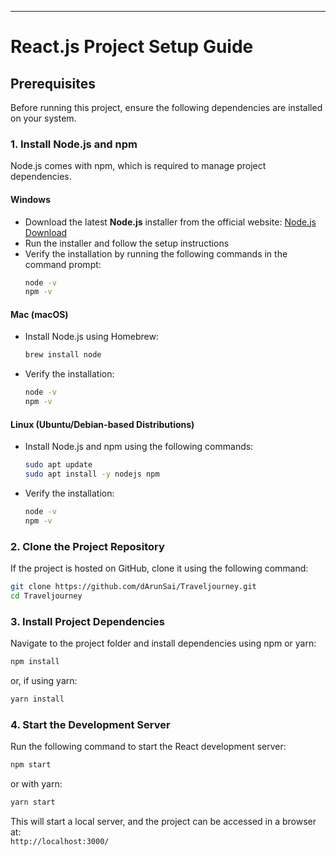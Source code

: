 ---

# React.js Project Setup Guide

## Prerequisites

Before running this project, ensure the following dependencies are installed on your system.

### 1. Install Node.js and npm

Node.js comes with npm, which is required to manage project dependencies.

#### **Windows**

- Download the latest **Node.js** installer from the official website: [Node.js Download](https://nodejs.org/)
- Run the installer and follow the setup instructions
- Verify the installation by running the following commands in the command prompt:
  ```sh
  node -v
  npm -v
  ```

#### **Mac (macOS)**

- Install Node.js using Homebrew:
  ```sh
  brew install node
  ```
- Verify the installation:
  ```sh
  node -v
  npm -v
  ```

#### **Linux (Ubuntu/Debian-based Distributions)**

- Install Node.js and npm using the following commands:
  ```sh
  sudo apt update
  sudo apt install -y nodejs npm
  ```
- Verify the installation:
  ```sh
  node -v
  npm -v
  ```

### 2. Clone the Project Repository

If the project is hosted on GitHub, clone it using the following command:

```sh
git clone https://github.com/dArunSai/Traveljourney.git
cd Traveljourney
```

### 3. Install Project Dependencies

Navigate to the project folder and install dependencies using npm or yarn:

```sh
npm install
```

or, if using yarn:

```sh
yarn install
```

### 4. Start the Development Server

Run the following command to start the React development server:

```sh
npm start
```

or with yarn:

```sh
yarn start
```

This will start a local server, and the project can be accessed in a browser at:  
`http://localhost:3000/`
